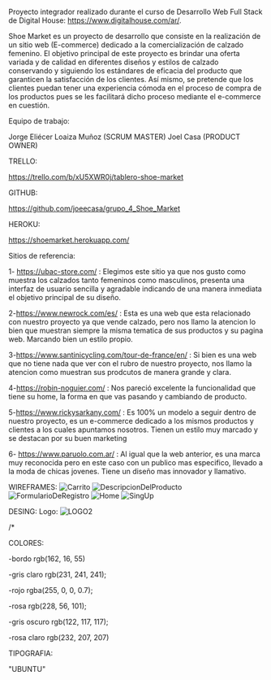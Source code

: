 Proyecto integrador realizado durante el curso de Desarrollo Web Full Stack de Digital House: https://www.digitalhouse.com/ar/.


Shoe Market es un proyecto de desarrollo que consiste en la realización de un sitio web (E-commerce)  dedicado a la comercialización de calzado femenino. El objetivo principal de este proyecto es brindar una oferta variada y de calidad en diferentes diseños y estilos de calzado conservando y siguiendo los estándares de eficacia del producto que garanticen la satisfacción de los clientes. Así mismo, se pretende que los clientes puedan tener una experiencia cómoda en el proceso de compra de los productos pues se les facilitará dicho proceso mediante el e-commerce en cuestión.


Equipo de trabajo:

Jorge Eliécer Loaiza Muñoz (SCRUM MASTER) 
Joel Casa (PRODUCT OWNER)

TRELLO:

https://trello.com/b/xU5XWR0j/tablero-shoe-market

GITHUB:

https://github.com/joeecasa/grupo_4_Shoe_Market

HEROKU:

https://shoemarket.herokuapp.com/

Sitios de referencia:

1- https://ubac-store.com/ : Elegimos este sitio ya que nos gusto como muestra los calzados tanto femeninos como masculinos, presenta una interfaz de usuario sencilla y agradable indicando de una manera inmediata el objetivo principal de su diseño.

2-https://www.newrock.com/es/ : Esta es una web que esta relacionado con nuestro proyecto ya que vende calzado, pero nos llamo la atencion lo bien que muestran siempre la misma tematica de sus productos y su pagina web. Marcando bien un estilo propio.

3-https://www.santinicycling.com/tour-de-france/en/ : Si bien es una web que no tiene nada que ver con el rubro de nuestro proyecto, nos llamo la atencion como muestran sus prodcutos de manera grande y clara.

4-https://robin-noguier.com/ : Nos pareció excelente la funcionalidad que tiene su home, la forma en que vas pasando y cambiando de producto.

5-https://www.rickysarkany.com/ : Es 100% un modelo a seguir dentro de nuestro proyecto, es un e-commerce dedicado a los mismos productos y clientes a los cuales apuntamos nosotros. Tienen un estilo muy marcado y se destacan por su buen marketing

6- https://www.paruolo.com.ar/ : Al igual que la web anterior, es una marca muy reconocida pero en este caso con un publico mas especifico, llevado a la moda de chicas jovenes. Tiene un diseño mas innovador y llamativo.


WIREFRAMES:
![Carrito](https://user-images.githubusercontent.com/101527250/164489339-68cd33a7-8e19-49a4-ac35-949302f4f44c.jpg)
![DescripcionDelProducto](https://user-images.githubusercontent.com/101527250/164489361-658adf4a-c2b2-401a-bbfe-f77270db327c.jpg)
![FormularioDeRegistro](https://user-images.githubusercontent.com/101527250/164489370-a2519861-0b26-4748-96ac-b9ed6a906574.jpg)
![Home](https://user-images.githubusercontent.com/101527250/164489377-4951ec6b-7300-456c-a627-9e3f0c4bcdf2.jpg)
![SingUp](https://user-images.githubusercontent.com/101527250/164489385-02602d33-8578-42b0-ba01-a3bb21091dd8.jpg)

DESING:
Logo:
![LOGO2](https://user-images.githubusercontent.com/101527250/164489733-9575423e-ce22-4abb-bf89-ce79e13ead6d.jpg)

/* 

COLORES:

-bordo  rgb(162, 16, 55)

-gris claro  rgb(231, 241, 241);

-rojo rgba(255, 0, 0, 0.7);

-rosa rgb(228, 56, 101);

-gris oscuro rgb(122, 117, 117);

-rosa claro rgb(232, 207, 207)
 
 TIPOGRAFIA: 

 "UBUNTU"









